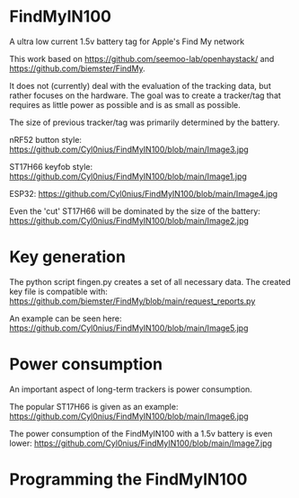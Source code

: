 # FindMyIN100
A ultra low current 1.5v battery tag for Apple's Find My network

This work based on https://github.com/seemoo-lab/openhaystack/ and https://github.com/biemster/FindMy.

It does not (currently) deal with the evaluation of the tracking data, but rather focuses on the hardware.
The goal was to create a tracker/tag that requires as little power as possible and is as small as possible.

The size of previous tracker/tag was primarily determined by the battery.

nRF52 button style: https://github.com/Cyl0nius/FindMyIN100/blob/main/Image3.jpg

ST17H66 keyfob style: https://github.com/Cyl0nius/FindMyIN100/blob/main/Image1.jpg

ESP32: https://github.com/Cyl0nius/FindMyIN100/blob/main/Image4.jpg

Even the 'cut' ST17H66 will be dominated by the size of the battery: https://github.com/Cyl0nius/FindMyIN100/blob/main/Image2.jpg

# Key generation
The python script fingen.py creates a set of all necessary data. The created key file is compatible with: https://github.com/biemster/FindMy/blob/main/request_reports.py

An example can be seen here: https://github.com/Cyl0nius/FindMyIN100/blob/main/Image5.jpg


# Power consumption
An important aspect of long-term trackers is power consumption.

The popular ST17H66 is given as an example: https://github.com/Cyl0nius/FindMyIN100/blob/main/Image6.jpg

The power consumption of the FindMyIN100 with a 1.5v battery is even lower: https://github.com/Cyl0nius/FindMyIN100/blob/main/Image7.jpg

# Programming the FindMyIN100



